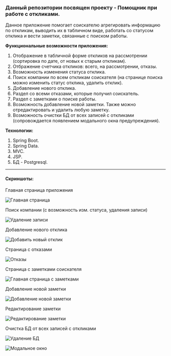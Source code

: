 ### Данный репозитории посвящен проекту - Помощник при работе с откликами.

Данное приложение помогает соискателю агрегировать информацию по откликам, выводить их в табличном виде, работать со статусом отклика и вести заметки, связанные с поиском работы.

**Функциональные возможности приложения:**
1. Отображение в табличной форме откликов на рассмотрении (сортировка по дате, от новых к старым откликам).
2. Отбражение счетчика откликов: всего, на рассмотрении, отказы.
3. Возможность изменения статуса отклика.
4. Поиск компании по всем откликам соискателя (на странице поиска можно изменить статус отклика, удалить отклик).
5. Добавление нового отклика.
6. Раздел со всеми отказами, которые получил соискатель.
7. Раздел с заметками о поиске работы.
8. Возможность добавление новой заметки. Также можно отредактировать и удалить любую заметку.
9. Возможность очистки БД от всех записей с откликами (сопровождается появлением модального окна предупреждения).

**Технологии:**
1. Spring Boot.
2. Spring Data.
3. MVC.
4. JSP.
5. БД - Postgresql.

___

#### Скриншоты:

Главная страница приложения

![Главная страница](https://user-images.githubusercontent.com/92044501/166139665-2faa1771-1ad7-4814-bfb6-6ecb33319e5a.jpg)

Поиск компании (с возможность изм. статуса, удаления записи)

![Удаление записи](https://user-images.githubusercontent.com/92044501/166798055-7d9d79d9-cb46-4361-9f51-d2ea2dabdad0.jpg)

Добавление нового отклика

![Добавить новый отклик](https://user-images.githubusercontent.com/92044501/166139700-67753f0a-bdfe-4989-a66c-3c07861281b2.jpg)

Страница с отказами

![Отказы](https://user-images.githubusercontent.com/92044501/166139708-4121047e-5226-499f-8c2f-fc5eaab106fd.jpg)

Страница с заметками соискателя

![Главная страница с заметками](https://user-images.githubusercontent.com/92044501/166139719-b1e9422b-f237-4643-b43a-4845e40146ae.jpg)

Добавление новой заметки

![Добавление новой заметки](https://user-images.githubusercontent.com/92044501/166139726-1f334a35-2854-4d79-a150-1f672a399d17.jpg)

Редактирование заметки

![Редактирование заметки](https://user-images.githubusercontent.com/92044501/166139741-5cb128e4-c962-417d-8b4d-ae97c091e6a3.jpg)

Очистка БД от всех записей с откликами

![Удаление БД](https://user-images.githubusercontent.com/92044501/166798767-5f243a33-cbb5-4ebe-9e90-d97f69770cdc.jpg)

![Модальное окно](https://user-images.githubusercontent.com/92044501/166798881-17564b32-8a7b-4302-865f-9c35fd3c32f4.jpg)
